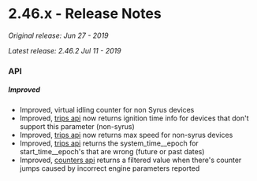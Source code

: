 # 2.46.x - Release Notes
*Original release: Jun 27 - 2019*

*Latest release: 2.46.2 Jul 11 - 2019*

### API

<!-- ##### Added -->

<!-- * vehicle changes can now be subscribed to via websockets -->

##### Improved 

* Improved, virtual idling counter for non Syrus devices
* Improved, [trips api](https://pegasus1.pegasusgateway.com/api-static/docs/#api-Trips-GetTrips) now returns ignition time info for devices that don't support this parameter (non-syrus)
* Improved, [trips api](https://pegasus1.pegasusgateway.com/api-static/docs/#api-Trips-GetTrips) now returns max speed for non-syrus devices
* Improved, [trips api](https://pegasus1.pegasusgateway.com/api-static/docs/#api-Trips-GetTrips) returns the system_time__epoch for start_time__epoch's that are wrong (future or past dates)
* Improved, [counters api](https://pegasus1.pegasusgateway.com/api-static/docs/#api-Counters-GetCounterDeltas) returns a filtered value when there's counter jumps caused by incorrect engine parameters reported
